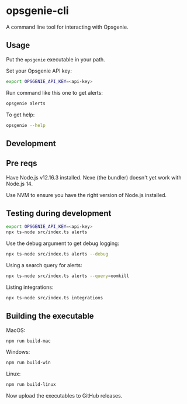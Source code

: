 # opsgenie-cli

A command line tool for interacting with Opsgenie.

## Usage

Put the `opsgenie` executable in your path.

Set your Opsgenie API key:

```bash
export OPSGENIE_API_KEY=<api-key>
```

Run command like this one to get alerts:

```bash
opsgenie alerts
```

To get help:

```bash
opsgenie --help
```

## Development

## Pre reqs

Have Node.js v12.16.3 installed. Nexe (the bundler) doesn't yet work with Node.js 14.

Use NVM to ensure you have the right version of Node.js installed.

## Testing during development

```bash
export OPSGENIE_API_KEY=<api-key>
npx ts-node src/index.ts alerts
```

Use the debug argument to get debug logging:

```bash
npx ts-node src/index.ts alerts --debug
```

Using a search query for alerts:

```bash
npx ts-node src/index.ts alerts --query=oomkill
```

Listing integrations:

```bash
npx ts-node src/index.ts integrations
```


## Building the executable

MacOS: 

```bash
npm run build-mac
```

Windows:

```bash
npm run build-win
```

Linux:

```bash
npm run build-linux
```

Now upload the executables to GitHub releases.

